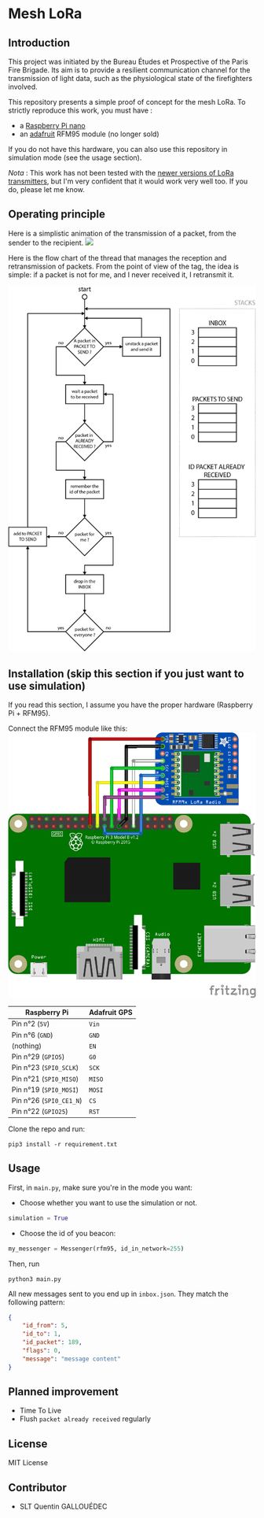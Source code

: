 # Mesh LoRa

## Introduction

This project was initiated by the Bureau Études et Prospective of the Paris Fire Brigade. Its aim is to provide a resilient communication channel for the transmission of light data, such as the physiological state of the firefighters involved.

This repository presents a simple proof of concept for the mesh LoRa. To strictly reproduce this work, you must have :
- a [Raspberry Pi nano](https://www.raspberrypi.org/products/raspberry-pi-zero-w/)
-  an [adafruit](https://www.adafruit.com) RFM95 module (no longer sold)

If you do not have this hardware, you can also use this repository in simulation mode (see the usage section).

_Nota_ : This work has not been tested with the [newer versions of LoRa transmitters](https://www.adafruit.com/product/3073), but I'm very confident that it would work very well too. If you do, please let me know.

## Operating principle

Here is a simplistic animation of the transmission of a packet, from the sender to the recipient.
![](docs/anim.gif)



Here is the flow chart of the thread that manages the reception and retransmission of packets. From the point of view of the tag, the idea is simple: if a packet is not for me, and I never received it, I retransmit it.

![](docs/flow_chart.png)

## Installation (skip this section if you just want to use simulation)

If you read this section, I assume you have the proper hardware (Raspberry Pi + RFM95).

Connect the RFM95 module like this: 
![](docs/RFM9x.png)

| Raspberry Pi                | Adafruit GPS |
|-----------------------------|--------------|
| Pin n°2 (```5V```)          | ```Vin```    |
| Pin n°6 (```GND```)         | ```GND```    |
| (nothing)                   | ```EN```     |
| Pin n°29 (```GPIO5```)      | ```G0```     |
| Pin n°23 (```SPI0_SCLK```)  | ```SCK```    |
| Pin n°21 (```SPI0_MISO```)  | ```MISO```   |
| Pin n°19 (```SPI0_MOSI```)  | ```MOSI```   |
| Pin n°26 (```SPI0_CE1_N```) | ```CS```     |
| Pin n°22 (```GPIO25```)     | ```RST```    |

Clone the repo and run:
```
pip3 install -r requirement.txt
```


## Usage

First, in ```main.py```, make sure you're in the mode you want: 
- Choose whether you want to use the simulation or not.
```python
simulation = True
```

- Choose the id of you beacon:
```python
my_messenger = Messenger(rfm95, id_in_network=255)
```

Then, run

```
python3 main.py
```

All new messages sent to you end up in ```inbox.json```. They match the following pattern:
```json
{
    "id_from": 5,
    "id_to": 1,
    "id_packet": 189,
    "flags": 0,
    "message": "message content"
}
```


## Planned improvement
 - Time To Live
 - Flush ```packet already received``` regularly

## License

MIT License

## Contributor

- SLT Quentin GALLOUÉDEC
